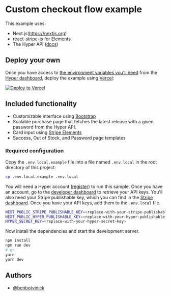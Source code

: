 # Custom checkout flow example

This example uses:
  - Next.js(https://nextjs.org)
  - [react-stripe-js](https://github.com/stripe/react-stripe-js) for [Elements](https://stripe.com/elements)
  - The Hyper API ([docs](https://docs.hyper.co))

## Deploy your own

Once you have access to [the environment variables you'll need](#required-configuration) from the [Hyper dashboard](https://dashboard.stripe.com/developers), deploy the example using [Vercel](https://vercel.com):

[![Deploy to Vercel](https://vercel.com/button)](https://vercel.com/new/git/external?repository-url=https://github.com/meta-labs/samples/tree/main/custom-checkout&project-name=hyper-custom-checkout&repository-name=hyper-custom-checkout&env=NEXT_PUBLIC_STRIPE_PUBLISHABLE_KEY,NEXT_PUBLIC_HYPER_PUBLISHABLE_KEY,HYPER_SECRET_KEY&envDescription=Enter%20your%20Stripe%20and%20Hyper%20API%20keys&envLink=https://github.com/meta-labs/samples/tree/main/custom-checkout%23required-configuration)

## Included functionality

- Customizable interface using [Bootstrap](https://getbootstrap.com)
- Scalable purchase page that fetches the latest release with a given password from the Hyper API.
- Card input using [Stripe Elements](https://stripe.com/elements)
- Success, Out of Stock, and Password page templates

### Required configuration

Copy the `.env.local.example` file into a file named `.env.local` in the root directory of this project:

```bash
cp .env.local.example .env.local
```

You will need a Hyper account ([register](https://hyper.co)) to run this sample. Once you have an account, go to the
[developer dashboard](https://hyper.co/developers) to retrieve your API keys. You'll also need your Stripe publishable key,
which you can find in the [Stripe dashboard](https://stripe.com/docs/development#api-keys). Once you have your API keys,
add them to the `.env.local` file.

```bash
NEXT_PUBLIC_STRIPE_PUBLISHABLE_KEY=<replace-with-your-stripe-publishable-key>
NEXT_PUBLIC_HYPER_PUBLISHABLE_KEY=<replace-with-your-hyper-publishable-key>
HYPER_SECRET_KEY=<replace-with-your-hyper-secret-key>
```

Now install the dependencies and start the development server.

```bash
npm install
npm run dev
# or
yarn
yarn dev
```

## Authors

- [@benbotvinick](https://twitter.com/benbotvinick)

